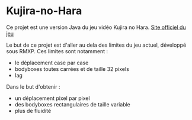 # Kujira-no-Hara
Ce projet est une version Java du jeu vidéo Kujira no Hara.
[Site officiel du jeu](http://www.roiofthesuisse.byethost7.com/kujiranohara.php)

Le but de ce projet est d'aller au dela des limites du jeu actuel, développé sous RMXP. Ces limites sont notamment :
* le déplacement case par case
* bodyboxes toutes carrées et de taille 32 pixels
* lag

Dans le but d'obtenir :
* un déplacement pixel par pixel
* des bodyboxes rectangulaires de taille variable
* plus de fluidité
